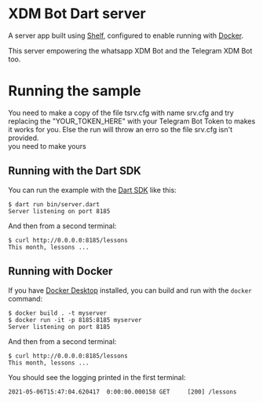 # XDM Bot Dart server

A server app built using [Shelf](https://pub.dev/packages/shelf),
configured to enable running with [Docker](https://www.docker.com/).

This server empowering the whatsapp XDM Bot and the Telegram XDM Bot too.

# Running the sample
You need to make a copy of the file tsrv.cfg with name srv.cfg and 
try replacing the "YOUR_TOKEN_HERE" with your Telegram Bot Token to makes it
works for you. Else the run will throw an erro so the file srv.cfg isn't provided.
<br> you need to make yours

## Running with the Dart SDK

You can run the example with the [Dart SDK](https://dart.dev/get-dart)
like this:

```
$ dart run bin/server.dart
Server listening on port 8185
```

And then from a second terminal:
```
$ curl http://0.0.0.0:8185/lessons
This month, lessons ...
```

## Running with Docker

If you have [Docker Desktop](https://www.docker.com/get-started) installed, you
can build and run with the `docker` command:

```
$ docker build . -t myserver
$ docker run -it -p 8185:8185 myserver
Server listening on port 8185
```

And then from a second terminal:
```
$ curl http://0.0.0.0:8185/lessons
This month, lessons ...
```

You should see the logging printed in the first terminal:
```
2021-05-06T15:47:04.620417  0:00:00.000158 GET     [200] /lessons
```
